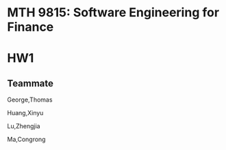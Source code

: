 # MTH 9815: Software Engineering for Finance 
# HW1
## Teammate
George,Thomas

Huang,Xinyu

Lu,Zhengjia

Ma,Congrong
